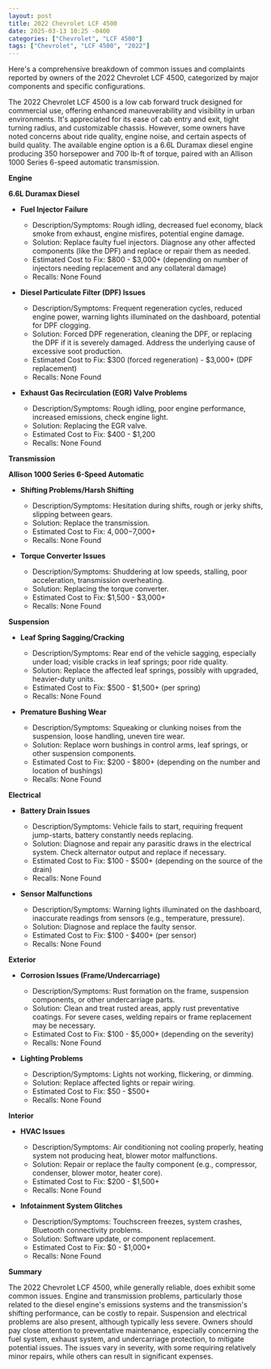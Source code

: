 ```yaml
---
layout: post
title: 2022 Chevrolet LCF 4500
date: 2025-03-13 10:25 -0400
categories: ["Chevrolet", "LCF 4500"]
tags: ["Chevrolet", "LCF 4500", "2022"]
---
```

Here's a comprehensive breakdown of common issues and complaints reported by owners of the 2022 Chevrolet LCF 4500, categorized by major components and specific configurations.

The 2022 Chevrolet LCF 4500 is a low cab forward truck designed for commercial use, offering enhanced maneuverability and visibility in urban environments. It's appreciated for its ease of cab entry and exit, tight turning radius, and customizable chassis. However, some owners have noted concerns about ride quality, engine noise, and certain aspects of build quality. The available engine option is a 6.6L Duramax diesel engine producing 350 horsepower and 700 lb-ft of torque, paired with an Allison 1000 Series 6-speed automatic transmission.

**Engine**

**6.6L Duramax Diesel**

*   **Fuel Injector Failure**
    *   Description/Symptoms: Rough idling, decreased fuel economy, black smoke from exhaust, engine misfires, potential engine damage.
    *   Solution: Replace faulty fuel injectors. Diagnose any other affected components (like the DPF) and replace or repair them as needed.
    *   Estimated Cost to Fix: $800 - $3,000+ (depending on number of injectors needing replacement and any collateral damage)
    *   Recalls: None Found

*   **Diesel Particulate Filter (DPF) Issues**
    *   Description/Symptoms: Frequent regeneration cycles, reduced engine power, warning lights illuminated on the dashboard, potential for DPF clogging.
    *   Solution: Forced DPF regeneration, cleaning the DPF, or replacing the DPF if it is severely damaged. Address the underlying cause of excessive soot production.
    *   Estimated Cost to Fix: $300 (forced regeneration) - $3,000+ (DPF replacement)
    *   Recalls: None Found

*   **Exhaust Gas Recirculation (EGR) Valve Problems**
    *   Description/Symptoms: Rough idling, poor engine performance, increased emissions, check engine light.
    *   Solution: Replacing the EGR valve.
    *   Estimated Cost to Fix: $400 - $1,200
    *   Recalls: None Found

**Transmission**

**Allison 1000 Series 6-Speed Automatic**

*   **Shifting Problems/Harsh Shifting**
    *   Description/Symptoms: Hesitation during shifts, rough or jerky shifts, slipping between gears.
    *   Solution: Replace the transmission.
    *   Estimated Cost to Fix: $4,000-$7,000+
    *   Recalls: None Found

*   **Torque Converter Issues**
    *   Description/Symptoms: Shuddering at low speeds, stalling, poor acceleration, transmission overheating.
    *   Solution: Replacing the torque converter.
    *   Estimated Cost to Fix: $1,500 - $3,000+
    *   Recalls: None Found

**Suspension**

*   **Leaf Spring Sagging/Cracking**
    *   Description/Symptoms: Rear end of the vehicle sagging, especially under load; visible cracks in leaf springs; poor ride quality.
    *   Solution: Replace the affected leaf springs, possibly with upgraded, heavier-duty units.
    *   Estimated Cost to Fix: $500 - $1,500+ (per spring)
    *   Recalls: None Found

*   **Premature Bushing Wear**
    *   Description/Symptoms: Squeaking or clunking noises from the suspension, loose handling, uneven tire wear.
    *   Solution: Replace worn bushings in control arms, leaf springs, or other suspension components.
    *   Estimated Cost to Fix: $200 - $800+ (depending on the number and location of bushings)
    *   Recalls: None Found

**Electrical**

*   **Battery Drain Issues**
    *   Description/Symptoms: Vehicle fails to start, requiring frequent jump-starts, battery constantly needs replacing.
    *   Solution: Diagnose and repair any parasitic draws in the electrical system. Check alternator output and replace if necessary.
    *   Estimated Cost to Fix: $100 - $500+ (depending on the source of the drain)
    *   Recalls: None Found

*   **Sensor Malfunctions**
    *   Description/Symptoms: Warning lights illuminated on the dashboard, inaccurate readings from sensors (e.g., temperature, pressure).
    *   Solution: Diagnose and replace the faulty sensor.
    *   Estimated Cost to Fix: $100 - $400+ (per sensor)
    *   Recalls: None Found

**Exterior**

*   **Corrosion Issues (Frame/Undercarriage)**
    *   Description/Symptoms: Rust formation on the frame, suspension components, or other undercarriage parts.
    *   Solution: Clean and treat rusted areas, apply rust preventative coatings. For severe cases, welding repairs or frame replacement may be necessary.
    *   Estimated Cost to Fix: $100 - $5,000+ (depending on the severity)
    *   Recalls: None Found

*   **Lighting Problems**
    *   Description/Symptoms: Lights not working, flickering, or dimming.
    *   Solution: Replace affected lights or repair wiring.
    *   Estimated Cost to Fix: $50 - $500+
    *   Recalls: None Found

**Interior**

*   **HVAC Issues**
    *   Description/Symptoms: Air conditioning not cooling properly, heating system not producing heat, blower motor malfunctions.
    *   Solution: Repair or replace the faulty component (e.g., compressor, condenser, blower motor, heater core).
    *   Estimated Cost to Fix: $200 - $1,500+
    *   Recalls: None Found

*   **Infotainment System Glitches**
    *   Description/Symptoms: Touchscreen freezes, system crashes, Bluetooth connectivity problems.
    *   Solution: Software update, or component replacement.
    *   Estimated Cost to Fix: $0 - $1,000+
    *   Recalls: None Found

**Summary**

The 2022 Chevrolet LCF 4500, while generally reliable, does exhibit some common issues. Engine and transmission problems, particularly those related to the diesel engine's emissions systems and the transmission's shifting performance, can be costly to repair. Suspension and electrical problems are also present, although typically less severe. Owners should pay close attention to preventative maintenance, especially concerning the fuel system, exhaust system, and undercarriage protection, to mitigate potential issues. The issues vary in severity, with some requiring relatively minor repairs, while others can result in significant expenses.


